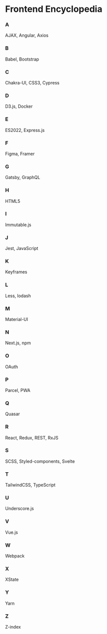 # Frontend Encyclopedia

### A
AJAX, Angular, Axios

### B
Babel, Bootstrap

### C
Chakra-UI, CSS3, Cypress

### D
D3.js, Docker

### E
ES2022, Express.js

### F
Figma, Framer

### G
Gatsby, GraphQL

### H
HTML5

### I
Immutable.js

### J
Jest, JavaScript

### K
Keyframes

### L
Less, lodash

### M
Material-UI

### N
Next.js, npm

### O
OAuth

### P
Parcel, PWA

### Q
Quasar

### R
React, Redux, REST, RxJS

### S
SCSS, Styled-components, Svelte

### T
TailwindCSS, TypeScript

### U
Underscore.js

### V
Vue.js

### W
Webpack

### X
XState

### Y
Yarn

### Z
Z-index

